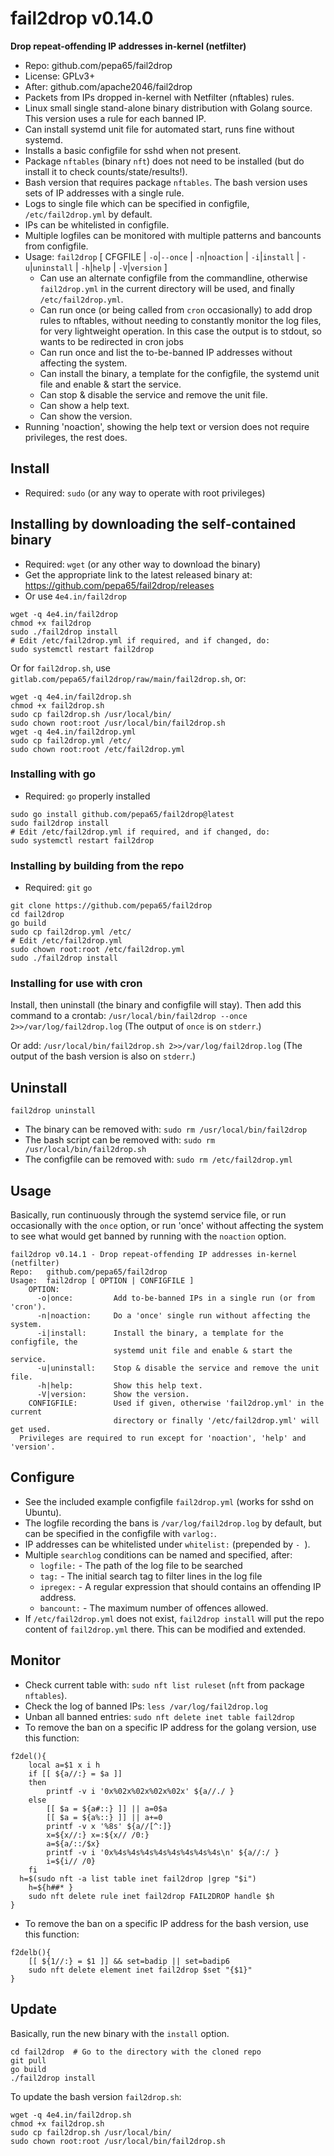 # fail2drop v0.14.0
**Drop repeat-offending IP addresses in-kernel (netfilter)**

* Repo: github.com/pepa65/fail2drop
* License: GPLv3+
* After: github.com/apache2046/fail2drop
* Packets from IPs dropped in-kernel with Netfilter (nftables) rules.
* Linux small single stand-alone binary distribution with Golang source. This version uses a rule for each banned IP.
* Can install systemd unit file for automated start, runs fine without systemd.
* Installs a basic configfile for sshd when not present.
* Package `nftables` (binary `nft`) does not need to be installed (but do install it to check counts/state/results!).
* Bash version that requires package `nftables`. The bash version uses sets of IP addresses with a single rule.
* Logs to single file which can be specified in configfile, `/etc/fail2drop.yml` by default.
* IPs can be whitelisted in configfile.
* Multiple logfiles can be monitored with multiple patterns and bancounts from configfile.
* Usage: `fail2drop` [ CFGFILE | `-o`|`--once` | `-n`|`noaction` | `-i`|`install` | `-u`|`uninstall` | `-h`|`help` | `-V`|`version` ]
  - Can use an alternate configfile from the commandline, otherwise 
    `fail2drop.yml` in the current directory will be used, and finally `/etc/fail2drop.yml`.
  - Can run once (or being called from `cron` occasionally) to add drop rules to nftables,
    without needing to constantly monitor the log files, for very lightweight operation.
		In this case the output is to stdout, so wants to be redirected in cron jobs
  - Can run once and list the to-be-banned IP addresses without affecting the system.
  - Can install the binary, a template for the configfile, the systemd unit file and enable & start the service.
  - Can stop & disable the service and remove the unit file.
  - Can show a help text.
  - Can show the version.
* Running 'noaction', showing the help text or version does not require privileges, the rest does.

## Install
* Required: `sudo` (or any way to operate with root privileges)

## Installing by downloading the self-contained binary
* Required: `wget` (or any other way to download the binary)
* Get the appropriate link to the latest released binary at:
  https://github.com/pepa65/fail2drop/releases
* Or use `4e4.in/fail2drop`

```
wget -q 4e4.in/fail2drop
chmod +x fail2drop
sudo ./fail2drop install
# Edit /etc/fail2drop.yml if required, and if changed, do:
sudo systemctl restart fail2drop
```

Or for `fail2drop.sh`, use `gitlab.com/pepa65/fail2drop/raw/main/fail2drop.sh`, or:
```
wget -q 4e4.in/fail2drop.sh
chmod +x fail2drop.sh
sudo cp fail2drop.sh /usr/local/bin/
sudo chown root:root /usr/local/bin/fail2drop.sh
wget -q 4e4.in/fail2drop.yml
sudo cp fail2drop.yml /etc/
sudo chown root:root /etc/fail2drop.yml
```

### Installing with go
* Required: `go` properly installed

```
sudo go install github.com/pepa65/fail2drop@latest
sudo fail2drop install
# Edit /etc/fail2drop.yml if required, and if changed, do:
sudo systemctl restart fail2drop
```

### Installing by building from the repo
* Required: `git` `go`

```
git clone https://github.com/pepa65/fail2drop
cd fail2drop
go build
sudo cp fail2drop.yml /etc/
# Edit /etc/fail2drop.yml
sudo chown root:root /etc/fail2drop.yml
sudo ./fail2drop install
```

### Installing for use with cron
Install, then uninstall (the binary and configfile will stay).
Then add this command to a crontab: `/usr/local/bin/fail2drop --once 2>>/var/log/fail2drop.log`
(The output of `once` is on `stderr`.)

Or add: `/usr/local/bin/fail2drop.sh 2>>/var/log/fail2drop.log`
(The output of the bash version is also on `stderr`.)

## Uninstall
`fail2drop uninstall`

* The binary can be removed with: `sudo rm /usr/local/bin/fail2drop`
* The bash script can be removed with: `sudo rm /usr/local/bin/fail2drop.sh`
* The configfile can be removed with: `sudo rm /etc/fail2drop.yml`

## Usage
Basically, run continuously through the systemd service file,
or run occasionally with the `once` option, or run 'once' without affecting
the system to see what would get banned by running with the `noaction` option.
```
fail2drop v0.14.1 - Drop repeat-offending IP addresses in-kernel (netfilter)
Repo:   github.com/pepa65/fail2drop
Usage:  fail2drop [ OPTION | CONFIGFILE ]
    OPTION:
      -o|once:         Add to-be-banned IPs in a single run (or from 'cron').
      -n|noaction:     Do a 'once' single run without affecting the system.
      -i|install:      Install the binary, a template for the configfile, the
                       systemd unit file and enable & start the service.
      -u|uninstall:    Stop & disable the service and remove the unit file.
      -h|help:         Show this help text.
      -V|version:      Show the version.
    CONFIGFILE:        Used if given, otherwise 'fail2drop.yml' in the current
                       directory or finally '/etc/fail2drop.yml' will get used.
  Privileges are required to run except for 'noaction', 'help' and 'version'.
```

## Configure
* See the included example configfile `fail2drop.yml` (works for sshd on Ubuntu).
* The logfile recording the bans is `/var/log/fail2drop.log` by default,
  but can be specified in the configfile with `varlog:`.
* IP addresses can be whitelisted under `whitelist:` (prepended by `- `).
* Multiple `searchlog` conditions can be named and specified, after:
  - `logfile:` - The path of the log file to be searched
  - `tag:` - The initial search tag to filter lines in the log file
  - `ipregex:` - A regular expression that should contains an offending IP address.
  - `bancount:` - The maximum number of offences allowed.
* If `/etc/fail2drop.yml` does not exist, `fail2drop install` will put the repo content
  of `fail2drop.yml` there. This can be modified and extended.

## Monitor
* Check current table with: `sudo nft list ruleset` (`nft` from package `nftables`).
* Check the log of banned IPs: `less /var/log/fail2drop.log`
* Unban all banned entries: `sudo nft delete inet table fail2drop`
* To remove the ban on a specific IP address for the golang version, use this function:
```
f2del(){
	local a=$1 x i h
	if [[ ${a//:} = $a ]]
	then
		printf -v i '0x%02x%02x%02x%02x' ${a//./ }
	else
		[[ $a = ${a#::} ]] || a=0$a
		[[ $a = ${a%::} ]] || a+=0
		printf -v x '%8s' ${a//[^:]}
		x=${x//:} x=:${x// /0:}
		a=${a/::/$x}
		printf -v i '0x%4s%4s%4s%4s%4s%4s%4s%4s\n' ${a//:/ }
		i=${i// /0}
	fi
  h=$(sudo nft -a list table inet fail2drop |grep "$i")
	h=${h##* }
	sudo nft delete rule inet fail2drop FAIL2DROP handle $h
}
```
* To remove the ban on a specific IP address for the bash version, use this function:
```
f2delb(){
	[[ ${1//:} = $1 ]] && set=badip || set=badip6
	sudo nft delete element inet fail2drop $set "{$1}"
}
```

## Update
Basically, run the new binary with the `install` option.
```
cd fail2drop  # Go to the directory with the cloned repo
git pull
go build
./fail2drop install
```

To update the bash version `fail2drop.sh`:
```
wget -q 4e4.in/fail2drop.sh
chmod +x fail2drop.sh
sudo cp fail2drop.sh /usr/local/bin/
sudo chown root:root /usr/local/bin/fail2drop.sh
```
